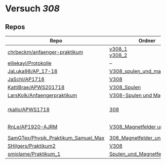 # Versuch *308*

## Repos

|                                       Repo                                       |                                                                           Ordner                                                                            |                                                                                                                                                                                      PDFs                                                                                                                                                                                       |
|----------------------------------------------------------------------------------|-------------------------------------------------------------------------------------------------------------------------------------------------------------|---------------------------------------------------------------------------------------------------------------------------------------------------------------------------------------------------------------------------------------------------------------------------------------------------------------------------------------------------------------------------------|
|[chrbeckm/anfaenger-praktikum](../repo/chrbeckm/anfaenger-praktikum)              |[v308_1](https://github.com/chrbeckm/anfaenger-praktikum/tree/master/v308_1)<br/>[v308_2](https://github.com/chrbeckm/anfaenger-praktikum/tree/master/v308_2)|–                                                                                                                                                                                                                                                                                                                                                                                |
|[elliekayl/Protokolle](../repo/elliekayl/Protokolle)                              |–                                                                                                                                                            |[V308_Spulen_und_Magnetfelder.pdf](https://docs.google.com/viewer?url=https://raw.githubusercontent.com/elliekayl/Protokolle/master/V100-V354/V308_Spulen_und_Magnetfelder.pdf)                                                                                                                                                                                                  |
|[JaLuka98/AP_17-18](../repo/JaLuka98/AP_17-18)                                    |[V308_spulen_und_magnetfelder](https://github.com/JaLuka98/AP_17-18/tree/master/V308_spulen_und_magnetfelder)                                                |–                                                                                                                                                                                                                                                                                                                                                                                |
|[JaSchl/AP1718](../repo/JaSchl/AP1718)                                            |[V308](https://github.com/JaSchl/AP1718/tree/master/V308)                                                                                                    |[V308_2.pdf](https://docs.google.com/viewer?url=https://raw.githubusercontent.com/JaSchl/AP1718/master/V308/V308_2.pdf)                                                                                                                                                                                                                                                          |
|[KattiBrae/APWS201718](../repo/KattiBrae/APWS201718)                              |[V308_Spulen](https://github.com/KattiBrae/APWS201718/tree/master/AP1/V308_Spulen)                                                                           |–                                                                                                                                                                                                                                                                                                                                                                                |
|[LarsKolk/Anfaengerpraktikum](../repo/LarsKolk/Anfaengerpraktikum)                |[V308-Spulen und Magnetfelder](https://github.com/LarsKolk/Anfaengerpraktikum/tree/master/V308-Spulen%20und%20Magnetfelder)                                  |[main.pdf](https://docs.google.com/viewer?url=https://raw.githubusercontent.com/LarsKolk/Anfaengerpraktikum/master/V308-Spulen%20und%20Magnetfelder/main.pdf)                                                                                                                                                                                                                    |
|[rkallo/APWS1718](../repo/rkallo/APWS1718)                                        |[308](https://github.com/rkallo/APWS1718/tree/master/308)                                                                                                    |[main.pdf](https://docs.google.com/viewer?url=https://raw.githubusercontent.com/rkallo/APWS1718/master/308/main.pdf)<br/>[main1.pdf](https://docs.google.com/viewer?url=https://raw.githubusercontent.com/rkallo/APWS1718/master/308/main1.pdf)<br/>[V308.pdf](https://docs.google.com/viewer?url=https://raw.githubusercontent.com/rkallo/APWS1718/master/308/V308.pdf)         |
|[RnLe/AP1920-AJRM](../repo/RnLe/AP1920-AJRM)                                      |[V308_Magnetfelder und Spulen](https://github.com/RnLe/AP1920-AJRM/tree/master/V308_Magnetfelder%20und%20Spulen)                                             |[V308 Magnetfelder und Spulen.pdf](https://docs.google.com/viewer?url=https://raw.githubusercontent.com/RnLe/AP1920-AJRM/master/V308_Magnetfelder%20und%20Spulen/V308%20Magnetfelder%20und%20Spulen.pdf)<br/>[V308Korrektur.pdf](https://docs.google.com/viewer?url=https://raw.githubusercontent.com/RnLe/AP1920-AJRM/master/V308_Magnetfelder%20und%20Spulen/V308Korrektur.pdf)|
|[SamGTex/Physik_Praktikum_Samuel_Max](../repo/SamGTex/Physik_Praktikum_Samuel_Max)|[308_Magnetfelder_und_Spulen](https://github.com/SamGTex/Physik_Praktikum_Samuel_Max/tree/master/308_Magnetfelder_und_Spulen)                                |–                                                                                                                                                                                                                                                                                                                                                                                |
|[SHilgers/Praktikum2](../repo/SHilgers/Praktikum2)                                |[V308](https://github.com/SHilgers/Praktikum2/tree/master/V308)                                                                                              |–                                                                                                                                                                                                                                                                                                                                                                                |
|[smjolame/Praktikum_1](../repo/smjolame/Praktikum_1)                              |[Spulen_und_Magnetfelder_308](https://github.com/smjolame/Praktikum_1/tree/master/Spulen_und_Magnetfelder_308)                                               |–                                                                                                                                                                                                                                                                                                                                                                                |
